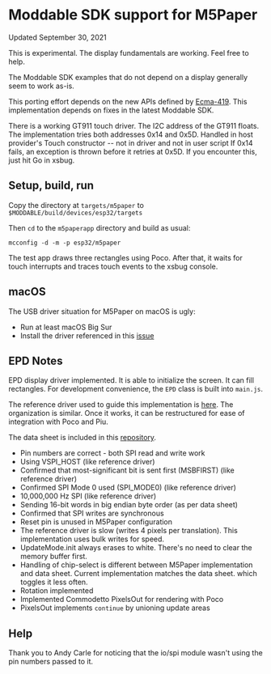 # Moddable SDK support for M5Paper
Updated September 30, 2021

This is experimental. The display fundamentals are working. Feel free to help.

The Moddable SDK examples that do not depend on a display generally seem to work as-is.

This porting effort depends on the new APIs defined by [Ecma-419](https://419.ecma-international.org). This implementation depends on fixes in the latest Moddable SDK.

There is a working GT911 touch driver. The I2C address of the GT911 floats. The implementation tries both addresses 0x14 and 0x5D. Handled in host provider's Touch constructor -- not in driver and not in user script If 0x14 fails, an exception is thrown before it retries at 0x5D. If you encounter this, just hit Go in xsbug.

## Setup, build, run

Copy the directory at `targets/m5paper` to `$MODDABLE/build/devices/esp32/targets`

Then `cd` to the `m5paperapp` directory and build as usual:

```
mcconfig -d -m -p esp32/m5paper
```
The test app draws three rectangles using Poco. After that, it waits for touch interrupts and traces touch events to the xsbug console.

## macOS

The USB driver situation for M5Paper on macOS is ugly:

- Run at least macOS Big Sur
- Install the driver referenced in this [issue](https://github.com/Xinyuan-LilyGO/LilyGo-T-Call-SIM800/issues/139#issuecomment-904390716)

## EPD Notes

EPD display driver implemented. It is able to initialize the screen. It can fill rectangles. For development convenience, the `EPD` class is built into `main.js`.

The reference driver used to guide this implementation is [here](https://github.com/m5stack/M5EPD/blob/63f6eb34697b0120e68d279fe0e22e5ec3aba61b/src/M5EPD_Driver.cpp). The organization is similar. Once it works, it can be restructured for ease of integration with Poco and Piu.

The data sheet is included in this [repository](./documentation).

- Pin numbers are correct - both SPI read and write work
- Using VSPI_HOST (like reference driver)
- Confirmed that most-significant bit is sent first (MSBFIRST) (like reference driver)
- Confirmed SPI Mode 0 used (SPI_MODE0)  (like reference driver)
- 10,000,000 Hz SPI (like reference driver)
- Sending 16-bit words in big endian byte order (as per data sheet)
- Confirmed that SPI writes are synchronous
- Reset pin is unused in M5Paper configuration
- The reference driver is slow (writes 4 pixels per translation). This implementation uses bulk writes for speed.
- UpdateMode.init always erases to white. There's no need to clear the memory buffer first.
- Handling of chip-select is different between M5Paper implementation and data sheet. Current implementation matches the data sheet. which toggles it less often.
- Rotation implemented
- Implemented Commodetto PixelsOut for rendering with Poco
- PixelsOut implements `continue` by unioning update areas

## Help

Thank you to Andy Carle for noticing that the io/spi module wasn't using the pin numbers passed to it.
